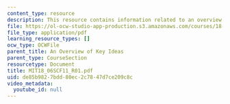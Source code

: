 ```yaml
---
content_type: resource
description: This resource contains information related to an overview of key ideas.
file: https://ol-ocw-studio-app-production.s3.amazonaws.com/courses/18-06sc-linear-algebra-fall-2011/de85b9827bdd80ec2c7847d7ce209c8c_MIT18_06SCF11_R01.pdf
file_type: application/pdf
learning_resource_types: []
ocw_type: OCWFile
parent_title: An Overview of Key Ideas
parent_type: CourseSection
resourcetype: Document
title: MIT18_06SCF11_R01.pdf
uid: de85b982-7bdd-80ec-2c78-47d7ce209c8c
video_metadata:
  youtube_id: null
---
```

